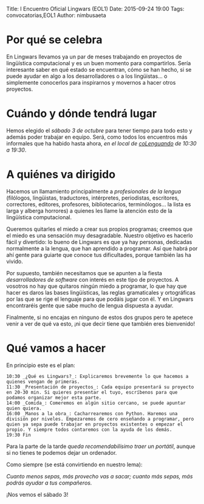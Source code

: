 Title: I Encuentro Oficial Lingwars (EOL1)
Date: 2015-09-24 19:00
Tags: convocatorias,EOL1
Author: nimbusaeta

# Por qué se celebra

En Lingwars llevamos ya un par de meses trabajando en proyectos de lingüística computacional y es un buen momento para compartirlos. Sería interesante saber en qué estado se encuentran, cómo se han hecho, si se puede ayudar en algo a los desarrolladores o a los lingüistas... o simplemente conocerlos para inspirarnos y movernos a hacer otros proyectos.

# Cuándo y dónde tendrá lugar

Hemos elegido el _sábado 3 de octubre_ para tener tiempo para todo esto y además poder trabajar en equipo. Será, como todos los encuentros más informales que ha habido hasta ahora, _en el local de [coLenguando](http://encomienda.colenguando.com) de 10:30 a 19:30_.

# A quiénes va dirigido

Hacemos un llamamiento principalmente a _profesionales de la lengua_ (filólogos, lingüistas, traductores, intérpretes, periodistas, escritores, correctores, editores, profesores, bibliotecarios, terminólogos... la lista es larga y alberga horrores) a quienes les llame la atención esto de la lingüística computacional.

Queremos quitarles el miedo a crear sus propios programas; creemos que el miedo es una sensación muy desagradable. Nuestro objetivo es hacerlo fácil y divertido: lo bueno de Lingwars es que ya hay personas, dedicadas normalmente a la lengua, que han aprendido a programar. Así que habrá por ahí gente para guiarte que conoce tus dificultades, porque también las ha vivido.

Por supuesto, también necesitamos que se apunten a la fiesta _desarrolladores de software_ con interés en este tipo de proyectos. A vosotros no hay que quitaros ningún miedo a programar, lo que hay que hacer es daros las bases lingüísticas, las reglas gramaticales y ortográficas por las que se rige el lenguaje para que podáis jugar con él. Y en Lingwars encontraréis gente que sabe mucho de lengua dispuesta a ayudar.

Finalmente, si no encajas en ninguno de estos dos grupos pero te apetece venir a ver de qué va esto, ¡ni que decir tiene que también eres bienvenido!

# Qué vamos a hacer

En principio este es el plan:

````
10:30 _¿Qué es Lingwars?_: Explicaremos brevemente lo que hacemos a quienes vengan de primeras.
11:30 _Presentación de proyectos_: Cada equipo presentará su proyecto en 20-30 min. Si quieres presentar el tuyo, escríbenos para que podamos organizar mejor esta parte.
14:00 _Comida_: Comeremos en algún sitio cercano, se puede apuntar quien quiera.
16:00 _Manos a la obra_: Cacharrearemos con Python. Haremos una división por niveles. Empezaremos de cero enseñando a programar, pero quien ya sepa puede trabajar en proyectos existentes o empezar el propio. Y siempre todos contaremos con la ayuda de los demás.
19:30 Fin
````

Para la parte de la tarde _queda recomendabilísimo traer un portátil_, aunque si no tienes te podemos dejar un ordenador.

Como siempre (se está convirtiendo en nuestro lema):

_Cuanto menos sepas, más provecho vas a sacar; cuanto más sepas, más podrás ayudar a tus compañeros._

¡Nos vemos el sábado 3!